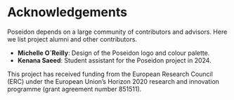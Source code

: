# Acknowledgements

Poseidon depends on a large community of contributors and advisors. Here we list project alumni and other contributors.

- **Michelle O´Reilly**: Design of the Poseidon logo and colour palette.
- **Kenana Saeed**: Student assistant for the Poseidon project in 2024.

This project has received funding from the European Research Council (ERC) under the European Union’s Horizon 2020 research and innovation programme (grant agreement number 851511).
